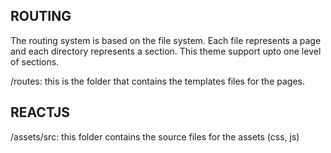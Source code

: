 ## ROUTING

The routing system is based on the file system. Each file represents a page and each directory represents a section.
This theme support upto one level of sections.

/routes: this is the folder that contains the templates files for the pages.

## REACTJS

/assets/src: this folder contains the source files for the assets (css, js)
